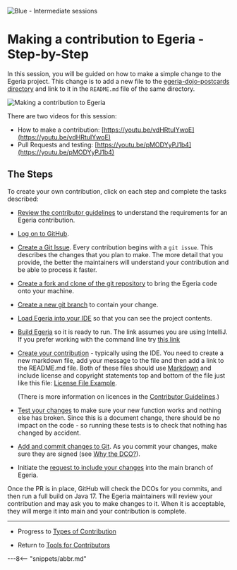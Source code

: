 <!-- SPDX-License-Identifier: CC-BY-4.0 -->
<!-- Copyright Contributors to the ODPi Egeria project 2020. -->

![Blue - Intermediate sessions](egeria-dojo-session-coding-blue-intermediate-session.png)

# Making a contribution to Egeria - Step-by-Step

In this session, you will be guided on how to make a simple change to the Egeria project.
This change is to add a new file to the
[egeria-dojo-postcards directory](https://github.com/odpi/egeria/tree/main/open-metadata-resources/open-metadata-tutorials/egeria-dojo-postcards)
and link to it in the `README.md` file of the same directory.

![Making a contribution to Egeria](egeria-dojo-day-2-3-contribution-to-egeria.png)

There are two videos for this session:

* How to make a contribution: [https://youtu.be/vdHRtuIYwoE](https://youtu.be/vdHRtuIYwoE)
* Pull Requests and testing: [https://youtu.be/pMODYyPJ1b4](https://youtu.be/pMODYyPJ1b4)

## The Steps

To create your own contribution, click on each step and complete the tasks described:

* [Review the contributor guidelines](/guides/contributor/guidelines) to understand the requirements for an Egeria contribution.

* [Log on to GitHub](/education/tutorials/git-and-git-hub-tutorial/task-getting-git-hub-id).

* [Create a Git Issue](/education/tutorials/git-and-git-hub-tutorial/task-creating-an-issue-on-git-hub). 
  Every contribution begins with a `git issue`. This describes the changes that you plan to make.
  The more detail that you provide, the better the maintainers will understand your contribution and
  be able to process it faster.
  
* [Create a fork and clone of the git repository](/education/tutorials/git-and-git-hub-tutorial/task-creating-a-fork-and-clone) to bring the Egeria code onto your machine.

* [Create a new git branch](/education/tutorials/git-and-git-hub-tutorial/task-adding-changes-to-git) to contain your change.

* [Load Egeria into your IDE](/education/tutorials/intellij-tutorial/task-loading-egeria-into-intellij) so that you can see the project contents.

* [Build Egeria](/education/tutorials/intellij-tutorial/task-building-egeria-in-intellij) so it is ready to run.
  The link assumes you are using IntelliJ.  If you prefer working with the command line try [this link](/education/tutorials/building-egeria-tutorial/task-building-egeria-source)

* [Create your contribution](/education/tutorials/intellij-tutorial/task-creating-content-with-intellij) - typically using the IDE.
  You need to create a new markdown file, add your message to the file and then add a link to the README.md file.
  Both of these files should use [Markdown](/guides/contributor/markdown) and
  include license and copyright statements top and bottom of the file just like this file: 
  [License File Example](https://raw.githubusercontent.com/odpi/egeria/main/developer-resources/License-Example-Files/License_for_Markdown_Files.md).
  
  (There is more information on licences in the [Contributor Guidelines](/guides/contributor/guidelines).)

* [Test your changes](/education/tutorials/testing-egeria-tutorial) to make sure your new function works and nothing else has broken.
  Since this is a document change, there should be no impact on the code - so running these tests is to check that
  nothing has changed by accident.

* [Add and commit changes to Git](/education/tutorials/git-and-git-hub-tutorial/task-adding-changes-to-git).
  As you commit your changes, make sure they are signed (see [Why the DCO?](https://github.com/odpi/egeria/tree/main/developer-resources/why-the-dco.md)).

* Initiate the [request to include your changes](/education/tutorials/git-and-git-hub-tutorial/task-git-pull-push-pr) into the main branch of Egeria.
  
Once the PR is in place, GitHub will check the DCOs for you commits, and then run a full build on Java 17.  The Egeria maintainers will review your contribution and may ask you to make changes to it.  When it is acceptable, they will merge it into main and your contribution is complete.


----
* Progress to [Types of Contribution](egeria-dojo-day-2-4-types-of-contribution.md)


* Return to [Tools for Contributors](egeria-dojo-day-2-2-tools-for-contributors.md)

---8<-- "snippets/abbr.md"
